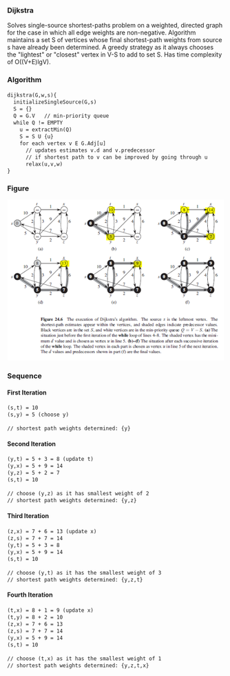 ### Dijkstra

Solves single-source shortest-paths problem on a weighted, directed graph for the case in which all edge weights are non-negative. Algorithm maintains a set S of vertices whose final shortest-path weights from source s have already been determined. A greedy strategy as it always chooses the "lightest" or "closest" vertex in V-S to add to set S. Has time complexity of O((V+E)lgV).

### Algorithm

```
dijkstra(G,w,s){
  initializeSingleSource(G,s)
  S = {}
  Q = G.V   // min-priority queue
  while Q != EMPTY
    u = extractMin(Q)
    S = S U {u}
    for each vertex v E G.Adj[u]
      // updates estimates v.d and v.predecessor
      // if shortest path to v can be improved by going through u
      relax(u,v,w)
}
```

### Figure

<img src="../../../images/shortest-paths-dijkstra.PNG">

### Sequence

#### First Iteration

```
(s,t) = 10
(s,y) = 5 (choose y)

// shortest path weights determined: {y}
```

#### Second Iteration

```
(y,t) = 5 + 3 = 8 (update t)
(y,x) = 5 + 9 = 14
(y,z) = 5 + 2 = 7
(s,t) = 10

// choose (y,z) as it has smallest weight of 2
// shortest path weights determined: {y,z}
```

#### Third Iteration

```
(z,x) = 7 + 6 = 13 (update x)
(z,s) = 7 + 7 = 14
(y,t) = 5 + 3 = 8 
(y,x) = 5 + 9 = 14
(s,t) = 10

// choose (y,t) as it has the smallest weight of 3
// shortest path weights determined: {y,z,t}
```

#### Fourth Iteration

```
(t,x) = 8 + 1 = 9 (update x)
(t,y) = 8 + 2 = 10
(z,x) = 7 + 6 = 13 
(z,s) = 7 + 7 = 14
(y,x) = 5 + 9 = 14
(s,t) = 10

// choose (t,x) as it has the smallest weight of 1
// shortest path weights determined: {y,z,t,x}
```
